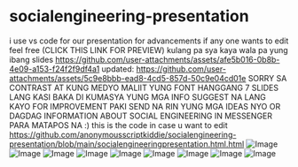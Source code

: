 # socialengineering-presentation
 i use vs code for our presentation for advancements if any one wants to edit feel free  (CLICK THIS LINK FOR PREVIEW) kulang pa sya kaya wala pa yung ibang slides
https://github.com/user-attachments/assets/afe5b016-0b8b-4e09-a153-f24f2f9df4a1 updated: https://github.com/user-attachments/assets/5c9e8bbb-ead8-4cd5-857d-50c9e04cd01e 
SORRY SA CONTRAST AT KUNG MEDYO MALIIT YUNG FONT HANGGANG 7 SLIDES LANG KASI BAKA DI KUMASYA YUNG MGA INFO
SUGGEST NA LANG KAYO FOR IMPROVEMENT
PAKI SEND NA RIN YUNG MGA IDEAS NYO OR DAGDAG INFORMATION ABOUT SOCIAL ENGINEERING IN MESSENGER PARA MATAPOS NA :)
this is the code in case u want to edit
https://github.com/anonymousscriptkiddie/socialengineering-presentation/blob/main/socialengineeringpresentation.html.html
![Image](https://github.com/user-attachments/assets/9f04bc56-f30c-4343-ae75-865f29f5bdaa)
![Image](https://github.com/user-attachments/assets/38d3aa2a-cbf1-406d-a23c-a6d7bec43079)
![Image](https://github.com/user-attachments/assets/a57d211f-2ee7-4fb2-9fdc-47ccdd47e74a)
![Image](https://github.com/user-attachments/assets/26d6c390-b7ff-4c91-9391-ad861f79c863)
![Image](https://github.com/user-attachments/assets/9e60db8d-cbac-48da-b435-60fa76be6ca1)
![Image](https://github.com/user-attachments/assets/06e9db93-9e0f-4f9a-84c7-bc0f6bf6fa9d)
![Image](https://github.com/user-attachments/assets/9f04bc56-f30c-4343-ae75-865f29f5bdaa)
![Image](https://github.com/user-attachments/assets/d3717fa9-c7ce-4cf9-bc63-b0a54f9dc53c)
![Image](https://github.com/user-attachments/assets/b961732a-19ed-49cb-a13b-f5c101d19be1)
